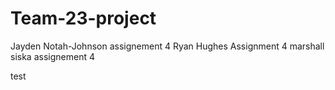 # Team-23-project

Jayden Notah-Johnson assignement 4
Ryan Hughes Assignment 4
marshall siska assignement 4

test

